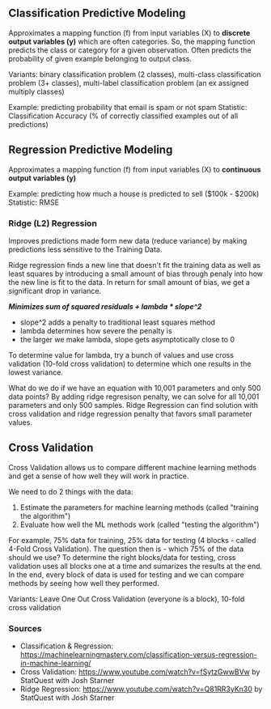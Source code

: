 ## Classification Predictive Modeling
Approximates a mapping function (f) from input variables (X) to **discrete output variables (y)** which are often categories. 
So, the mapping function predicts the class or category for a given observation. Often predicts the probability of given
example belonging to output class. 

Variants: binary classification problem (2 classes), multi-class classification problem (3+ classes), 
multi-label classification problem (an ex assigned multiply classes)

Example: predicting probability that email is spam or not spam
Statistic: Classification Accuracy (% of correctly classified examples out of all predictions) 

## Regression Predictive Modeling
Approximates a mapping function (f) from input variables (X) to **continuous output variables (y)**

Example: predicting how much a house is predicted to sell ($100k - $200k)
Statistic: RMSE

### Ridge (L2) Regression 
Improves predictions made form new data (reduce variance) by making predictions less sensitive to the Training Data.

Ridge regression finds a new line that doesn't fit the training data as well as least squares by introducing a small 
amount of bias through penaly into how the new line is fit to the data. In return for small amount of bias, we get a 
significant drop in variance. 

***Minimizes sum of squared residuals + lambda * slope^2***
- slope^2 adds a penalty to traditional least squares method
- lambda determines how severe the penalty is
- the larger we make lambda, slope gets asymptotically close to 0

To determine value for lambda, try a bunch of values and use cross validation (10-fold cross validation) to determine
which one results in the lowest variance. 

What do we do if we have an equation with 10,001 parameters and only 500 data points? By adding 
ridge regresison penalty, we can solve for all 10,001 parameters and only 500 samples. Ridge 
Regression can find solution with cross validation and ridge regression penalty that favors small parameter
values.

## Cross Validation

Cross Validation allows us to compare different machine learning methods and get a sense of how well they
will work in practice. 

We need to do 2 things with the data:
1) Estimate the parameters for machine learning methods (called "training the algorithm")
2) Evaluate how well the ML methods work (called "testing the algorithm")

For example, 75% data for training, 25% data for testing (4 blocks - called 4-Fold Cross Validation). 
The question then is - which 75% of the data should we use?
To determine the right blocks/data for testing, cross validation uses all blocks one at a time and sumarizes the results 
at the end. In the end, every block of data is used for testing and we can compare methods by seeing how well they performed.

Variants: Leave One Out Cross Validation (everyone is a block), 10-fold cross validation

### Sources
- Classification & Regression: https://machinelearningmastery.com/classification-versus-regression-in-machine-learning/
- Cross Validation: https://www.youtube.com/watch?v=fSytzGwwBVw by StatQuest with Josh Starner
- Ridge Regression: https://www.youtube.com/watch?v=Q81RR3yKn30 by StatQuest with Josh Starner
